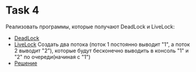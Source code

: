# Task 4
 Реализовать программы, которые получают DeadLock и LiveLock: 
- [DeadLock](https://github.com/YuriyVelikotskiy/java-lessons/blob/main/Task%204/DeadLockExample.java)
- [LiveLock](https://github.com/YuriyVelikotskiy/java-lessons/blob/main/Task%204/LiveLockExample.java)
 Создать два потока (поток 1 постоянно выводит "1", а поток 2 выводит "2"), которые будут бесконечно выводить в консоль "1" и "2" по очереди(начиная с "1")
- [Решение](https://github.com/YuriyVelikotskiy/java-lessons/blob/main/Task%204/ThreadExample.java)
